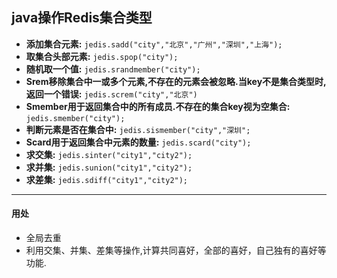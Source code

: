 ## java操作Redis集合类型
- **添加集合元素:** `jedis.sadd("city","北京","广州","深圳","上海");`
- **取集合头部元素:** `jedis.spop("city");`
- **随机取一个值:** `jedis.srandmember("city");`
- **Srem移除集合中一或多个元素,不存在的元素会被忽略.当key不是集合类型时,返回一个错误:** `jedis.screm("city","北京")`
- **Smember用于返回集合中的所有成员.不存在的集合key视为空集合:** `jedis.smember("city");`
- **判断元素是否在集合中:** `jedis.sismember("city","深圳";`
- **Scard用于返回集合中元素的数量:** `jedis.scard("city");`
- **求交集:** `jedis.sinter("city1","city2");`
- **求并集:** `jedis.sunion("city1","city2");`
- **求差集:** `jedis.sdiff("city1","city2");`

---
#### 用处
- 全局去重
- 利用交集、并集、差集等操作,计算共同喜好，全部的喜好，自己独有的喜好等功能.

